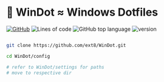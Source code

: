 # 💾 WinDot ≈ Windows Dotfiles


[![GitHub](https://img.shields.io/github/license/ext8/secret_diary?style=flat-square)](https://choosealicense.com/licenses/mit/)
![Lines of code](https://img.shields.io/tokei/lines/github/ext8/WinDot?style=flat-square)
![GitHub top language](https://img.shields.io/github/languages/top/ext8/WinDot?style=flat-square)
![version](https://img.shields.io/badge/version-1.0.0-green?style=flat-square)


```sh

git clone https://github.com/ext8/WinDot.git

cd WinDot/config

# refer to WinDot/settings for paths
# move to respective dir
```